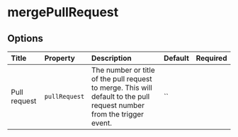 # mergePullRequest

## Options

| Title | Property | Description | Default | Required |
| :---- | :--- | :---------- | :------ | :------- |
| Pull request | `pullRequest` | The number or title of the pull request to merge. This will default to the pull request number from the trigger event. | `` |  |

